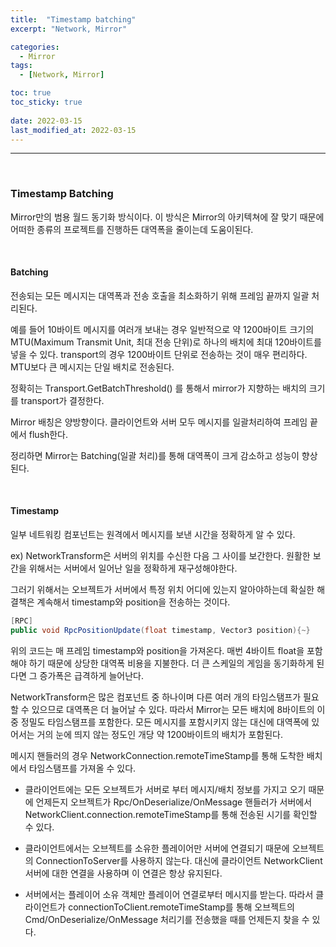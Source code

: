 ```yaml
---
title:  "Timestamp batching"
excerpt: "Network, Mirror"

categories:
  - Mirror
tags:
  - [Network, Mirror]

toc: true
toc_sticky: true
 
date: 2022-03-15
last_modified_at: 2022-03-15
---  
```


***

<br>

### Timestamp Batching

Mirror만의 범용 월드 동기화 방식이다. 이 방식은 Mirror의 아키텍쳐에 잘 맞기 때문에 어떠한 종류의 프로젝트를 진행하든 대역폭을 줄이는데 도움이된다.

<br>

#### Batching

전송되는 모든 메시지는 대역폭과 전송 호출을 최소화하기 위해 프레임 끝까지 일괄 처리된다.

예를 들어 10바이트 메시지를 여러개 보내는 경우 일반적으로 약 1200바이트 크기의 MTU(Maximum Transmit Unit, 최대 전송 단위)로 하나의 배치에 최대 120바이트를 넣을 수 있다. transport의 경우 1200바이트 단위로 전송하는 것이 매우 편리하다. MTU보다 큰 메시지는 단일 배치로 전송된다. 

정확히는 Transport.GetBatchThreshold() 를 통해서 mirror가 지향하는 배치의 크기를 transport가 결정한다.

Mirror 배칭은 양방향이다. 클라이언트와 서버 모두 메시지를 일괄처리하여 프레임 끝에서 flush한다.

정리하면 Mirror는 Batching(일괄 처리)를 통해 대역폭이 크게 감소하고 성능이 향상된다.

<br>

#### Timestamp
일부 네트워킹 컴포넌트는 원격에서 메시지를 보낸 시간을 정확하게 알 수 있다.

ex) 
NetworkTransform은 서버의 위치를 수신한 다음 그 사이를 보간한다. 원활한 보간을 위해서는 서버에서 일어난 일을 정확하게 재구성해야한다. 

그러기 위해서는 오브젝트가 서버에서 특정 위치 어디에 있는지 알아야하는데 확실한 해결책은 계속해서 timestamp와 position을 전송하는 것이다.

```cs
[RPC]
public void RpcPositionUpdate(float timestamp, Vector3 position){~}
```

위의 코드는 매 프레임 timestamp와 position을 가져온다. 매번 4바이트 float을 포함해야 하기 때문에 상당한 대역폭 비용을 지불한다. 더 큰 스케일의 게임을 동기화하게 된다면 그 증가폭은 급격하게 늘어난다.

NetworkTransform은 많은 컴포넌트 중 하나이며 다른 여러 개의 타임스탬프가 필요할 수 있으므로 대역폭은 더 늘어날 수 있다. 따라서 Mirror는 모든 배치에 8바이트의 이중 정밀도 타임스탬프를 포함한다. 모든 메시지를 포함시키지 않는 대신에 대역폭에 있어서는 거의 눈에 띄지 않는 정도인 개당 약 1200바이트의 배치가 포함된다.

메시지 핸들러의 경우 NetworkConnection.remoteTimeStamp를 통해 도착한 배치에서 타임스탬프를 가져올 수 있다.

* 클라이언트에는 모든 오브젝트가 서버로 부터 메시지/배치 정보를 가지고 오기 때문에 언제든지 오브젝트가 Rpc/OnDeserialize/OnMessage 핸들러가 서버에서 NetworkClient.connection.remoteTimeStamp를 통해 전송된 시기를 확인할 수 있다.
 
* 클라이언트에서는 오브젝트를 소유한 플레이어만 서버에 연결되기 때문에 오브젝트의 ConnectionToServer를 사용하지 않는다. 대신에 클라이언트 NetworkClient 서버에 대한 연결을 사용하며 이 연결은 항상 유지된다.

* 서버에서는 플레이어 소유 객체만 플레이어 연결로부터 메시지를 받는다. 따라서 클라이언트가 connectionToClient.remoteTimeStamp를 통해 오브젝트의 Cmd/OnDeserialize/OnMessage 처리기를 전송했을 때를 언제든지  찾을 수 있다.
